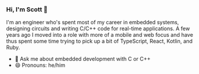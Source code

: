 ### Hi, I'm Scott 👋

I'm an engineer who's spent most of my career in embedded systems, designing circuits and writing C/C++ code for real-time applications. A few years ago I moved into a role with more of a mobile and web focus and have thus spent some time trying to pick up a bit of TypeScript, React, Kotlin, and Ruby.

- 💬 Ask me about embedded development with C or C++
- 😄 Pronouns: he/him

